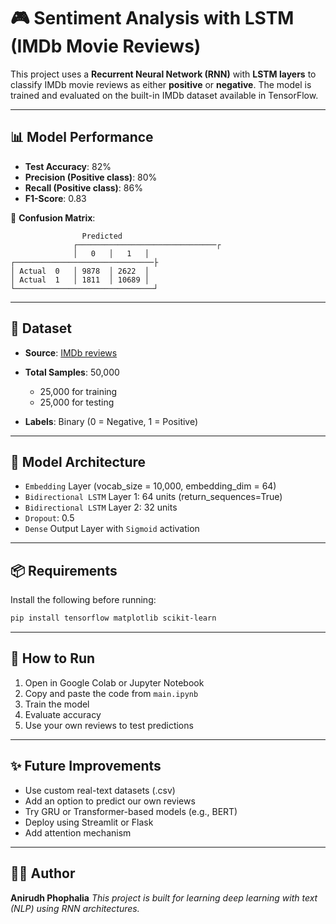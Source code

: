 # 🎮 Sentiment Analysis with LSTM (IMDb Movie Reviews)

This project uses a **Recurrent Neural Network (RNN)** with **LSTM layers** to classify IMDb movie reviews as either **positive** or **negative**. The model is trained and evaluated on the built-in IMDb dataset available in TensorFlow.

---

## 📊 Model Performance

* **Test Accuracy**: 82%
* **Precision (Positive class)**: 80%
* **Recall (Positive class)**: 86%
* **F1-Score**: 0.83

📌 **Confusion Matrix**:

```
                Predicted
              ┌───────────────────────────────┌
              │   0   │   1   │
┌───────────────────────────────├
│ Actual  0   │ 9878  │ 2622  │
│ Actual  1   │ 1811  │ 10689 │
└───────────────────────────────┘
```

---

## 📁 Dataset

* **Source**: [IMDb reviews](https://www.tensorflow.org/datasets/catalog/imdb_reviews)
* **Total Samples**: 50,000

  * 25,000 for training
  * 25,000 for testing
* **Labels**: Binary (0 = Negative, 1 = Positive)

---

## 🧠 Model Architecture

* `Embedding` Layer (vocab\_size = 10,000, embedding\_dim = 64)
* `Bidirectional LSTM` Layer 1: 64 units (return\_sequences=True)
* `Bidirectional LSTM` Layer 2: 32 units
* `Dropout`: 0.5
* `Dense` Output Layer with `Sigmoid` activation

---

## 📦 Requirements

Install the following before running:

```bash
pip install tensorflow matplotlib scikit-learn
```

---

## 🚀 How to Run

1. Open in Google Colab or Jupyter Notebook
2. Copy and paste the code from `main.ipynb`
3. Train the model
4. Evaluate accuracy
5. Use your own reviews to test predictions

---

## ✨ Future Improvements

* Use custom real-text datasets (.csv)
* Add an option to predict our own reviews
* Try GRU or Transformer-based models (e.g., BERT)
* Deploy using Streamlit or Flask
* Add attention mechanism

---

## 🧑‍💻 Author

**Anirudh Phophalia**
*This project is built for learning deep learning with text (NLP) using RNN architectures.*
